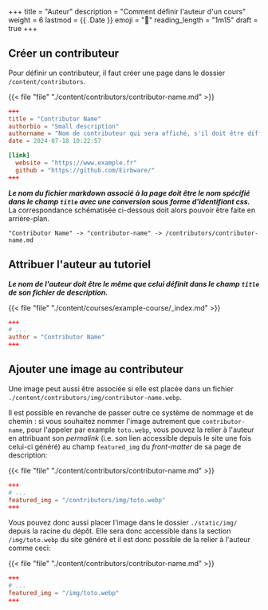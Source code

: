+++
title = "Auteur"
description = "Comment définir l'auteur d'un cours"
weight = 6
lastmod = {{ .Date }}
emoji = "🌟"
reading_length = "1m15"
draft = true
+++

## Créer un contributeur
Pour définir un contributeur, il faut créer une page dans le dossier
`/content/contributors`.

{{< file "file" "./content/contributors/contributor-name.md" >}}

```toml
+++
title = "Contributor Name"
authorbio = "Small description"
authorname = "Nom de contributeur qui sera affiché, s'il doit être différent du titre"
date = 2024-07-18 10:22:57

[link]
  website = "https://www.example.fr"
  github = "https://github.com/Eirbware/"
+++
```

***Le nom du fichier markdown associé à la page doit être le nom spécifié dans
le champ `title` avec une conversion sous forme d'identifiant css.*** La
correspondance schématisée ci-dessous doit alors pouvoir être faite en
arrière-plan.

```
"Contributor Name" -> "contributor-name" -> /contributors/contributor-name.md
```

## Attribuer l'auteur au tutoriel

***Le nom de l'auteur doit être le même que celui définit dans le champ
`title` de son fichier de description.***

{{< file "file" "./content/courses/example-course/_index.md" >}}

```toml
+++
# ...
author = "Contributor Name"
+++
```


## Ajouter une image au contributeur

Une image peut aussi être associée si elle est placée dans un fichier
`./content/contributors/img/contributor-name.webp`.

Il est possible en revanche de passer outre ce système de nommage et de chemin :
si vous souhaitez nommer l'image autrement que `contributor-name`, pour
l'appeler par example `toto.webp`, vous pouvez la relier à l'auteur en
attribuant son *permalink* (i.e. son lien accessible depuis le site une fois
celui-ci généré) au champ `featured_img` du *front-matter* de sa page de
description:

{{< file "file" "./content/contributors/contributor-name.md" >}}

```toml
+++
# ...
featured_img = "/contributors/img/toto.webp"
+++

```

Vous pouvez donc aussi placer l'image dans le dossier `./static/img/` depuis la
racine du dépôt. Elle sera donc accessible dans la section `/img/toto.webp` du
site généré et il est donc possible de la relier à l'auteur comme ceci:

{{< file "file" "./content/contributors/contributor-name.md" >}}

```toml
+++
# ...
featured_img = "/img/toto.webp"
+++

```
